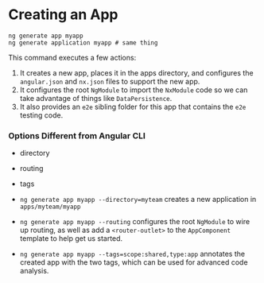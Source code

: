 # Creating an App

```
ng generate app myapp
ng generate application myapp # same thing
```

This command executes a few actions:
1. It creates a new app, places it in the apps directory, and configures the `angular.json` and `nx.json` files to support the new app.
2. It configures the root `NgModule` to import the `NxModule` code so we can take advantage of things like `DataPersistence`.
3. It also provides an `e2e` sibling folder for this app that contains the `e2e` testing code.

### Options Different from Angular CLI

- directory
- routing
- tags

- `ng generate app myapp --directory=myteam` creates a new application in `apps/myteam/myapp`
- `ng generate app myapp --routing` configures the root `NgModule` to wire up routing, as well as add a `<router-outlet>` to the `AppComponent` template to help get us started.
- `ng generate app myapp --tags=scope:shared,type:app` annotates the created app with the two tags, which can be used for advanced code analysis.